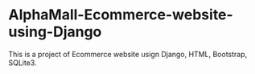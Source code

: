 # AlphaMall-Ecommerce-website-using-Django

This is a project of Ecommerce website usign Django, HTML, Bootstrap, SQLite3.
